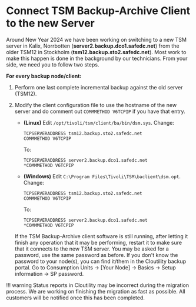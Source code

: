 Connect TSM Backup-Archive Client to the new Server
================================================

Around New Year 2024 we have been working on switching to a new TSM server in 
Kalix, Norrbotten (**server2.backup.dco1.safedc.net**) from the older TSM12 in 
Stockholm (**tsm12.backup.sto2.safedc.net**). Most work to make
this happen is done in the background by our technicians. From your side, 
we need you to follow two steps.

**For every backup node/client:**

1. Perform one last complete incremental backup against the old server (TSM12).
2. Modify the client configuration file to use the hostname of the new server 
   and do comment out `COMMMETHOD V6TCPIP` if you have that entry.

     - **(Linux)** Edit `/opt/tivoli/tsm/client/ba/bin/dsm.sys`. 
       Change:
       ```
       TCPSERVERADDRESS tsm12.backup.sto2.safedc.net
       COMMMETHOD V6TCPIP
       ```
       To:
       ```
       TCPSERVERADDRESS server2.backup.dco1.safedc.net
       *COMMMETHOD V6TCPIP
       ```
     - **(Windows)** Edit `C:\Program Files\Tivoli\TSM\baclient\dsm.opt`. 
       Change:
       ```
       TCPSERVERADDRESS tsm12.backup.sto2.safedc.net
       COMMMETHOD V6TCPIP
       ```
       To:
       ```
       TCPSERVERADDRESS server2.backup.dco1.safedc.net
       *COMMMETHOD V6TCPIP
       ```

    If the TSM Backup-Archive client software is still running, after letting it 
    finish any operation that it may be performing, restart it to make sure that 
    it connects to the new TSM server. You may be asked for a password, use the 
    same password as before. If you don't know the password to your node(s), 
    you can find it/them in the Cloutility backup portal. Go to Consumption Units -> [Your Node] -> Basics -> Setup information -> SP password.

!!! warning
      Status reports in Cloutility may be incorrect during the migration 
      process. We are working on finishing the migration as fast as possible.
      All customers will be notified once this has been completed.